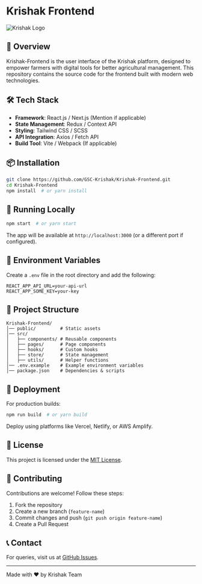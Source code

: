 # Krishak Frontend

![Krishak Logo](https://postimg.cc/HVfgFqC4) <!-- Replace with actual logo URL -->

## 🚀 Overview
Krishak-Frontend is the user interface of the Krishak platform, designed to empower farmers with digital tools for better agricultural management. This repository contains the source code for the frontend built with modern web technologies.

## 🛠 Tech Stack
- **Framework**: React.js / Next.js (Mention if applicable)
- **State Management**: Redux / Context API
- **Styling**: Tailwind CSS / SCSS
- **API Integration**: Axios / Fetch API
- **Build Tool**: Vite / Webpack (If applicable)

## 📦 Installation
```sh
git clone https://github.com/GSC-Krishak/Krishak-Frontend.git
cd Krishak-Frontend
npm install  # or yarn install
```

## 🚀 Running Locally
```sh
npm start  # or yarn start
```
The app will be available at `http://localhost:3000` (or a different port if configured).

## 🔧 Environment Variables
Create a `.env` file in the root directory and add the following:
```
REACT_APP_API_URL=your-api-url
REACT_APP_SOME_KEY=your-key
```

## 📁 Project Structure
```
Krishak-Frontend/
│── public/         # Static assets
│── src/
│   ├── components/ # Reusable components
│   ├── pages/      # Page components
│   ├── hooks/      # Custom hooks
│   ├── store/      # State management
│   ├── utils/      # Helper functions
│── .env.example    # Example environment variables
│── package.json    # Dependencies & scripts
```

## 🚀 Deployment
For production builds:
```sh
npm run build  # or yarn build
```
Deploy using platforms like Vercel, Netlify, or AWS Amplify.

## 📜 License
This project is licensed under the [MIT License](LICENSE).

## 🤝 Contributing
Contributions are welcome! Follow these steps:
1. Fork the repository
2. Create a new branch (`feature-name`)
3. Commit changes and push (`git push origin feature-name`)
4. Create a Pull Request

## 📞 Contact
For queries, visit us at [GitHub Issues](https://github.com/GSC-Krishak/Krishak-Frontend/issues).

---
Made with ❤️ by Krishak Team
